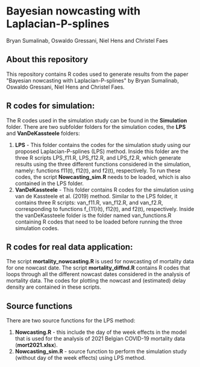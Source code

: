 # Bayesian nowcasting with Laplacian-P-splines
Bryan Sumalinab, Oswaldo Gressani, Niel Hens and Christel Faes

## About this repository
This repository contains R codes used to generate results from the paper "Bayesian nowcasting with Laplacian-P-splines" by Bryan Sumalinab, Oswaldo Gressani, Niel Hens and Christel Faes.

## R codes for simulation:
The R codes used in the simulation study can be found in the **Simulation** folder. There are two subfolder folders for the simulation codes, the **LPS** and **VanDeKassteele** folders:
1. **LPS** - This folder contains the codes for the simulation study using our proposed Laplacian-P-splines (LPS) method. Inside this folder are the three R scripts LPS_f11.R, LPS_f12.R, and LPS_f2.R, which generate results using the three different functions considered in the simulation, namely: functions f11(t), f12(t), and f2(t), respectively. To run these codes, the script **Nowcasting_sim.R** needs to be loaded, which is also contained in the LPS folder.
2. **VanDeKassteele** - This folder contains R codes for the simulation using van de Kassteele et al. (2019) method. Similar to the LPS folder, it contains three R scripts: van_f11.R, van_f12.R, and van_f2.R, corresponding to functions f_{11}(t), f12(t), and f2(t), respectively. Inside the vanDeKassteele folder is the folder named van_functions.R containing R codes that need to be loaded before running the three simulation codes.

## R codes for real data application:
The script **mortality_nowcasting.R** is used for nowcasting of mortality data for one nowcast date. The script **mortality_diffnd.R** contains R codes that loops through all the different nowcast dates considered in the analysis of mortality data. The codes for plotting the nowcast and (estimated) delay density are contained in these scripts.

## Source functions
There are two source functions for the LPS method:
1. **Nowcasting.R** - this include the day of the week effects in the model that is used for the analysis of 2021 Belgian COVID-19 mortality data (**mort2021.xlsx**).
2. **Nowcasting_sim.R** - source function to perform the simulation study (without day of the week effects) using LPS method.
